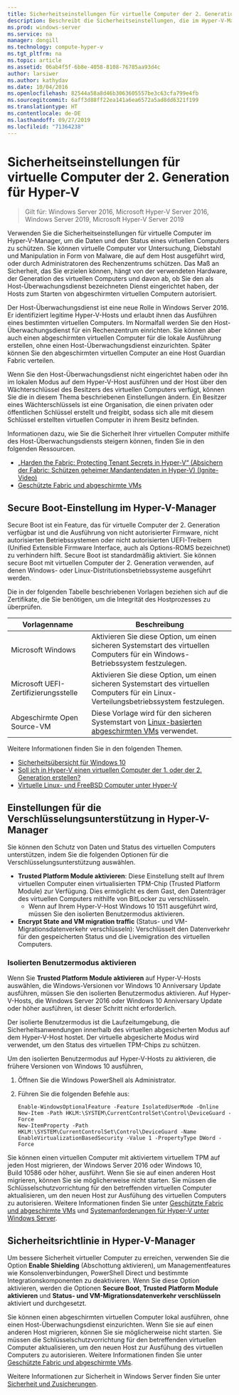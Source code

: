 ```yaml
---
title: Sicherheitseinstellungen für virtuelle Computer der 2. Generation für Hyper-V
description: Beschreibt die Sicherheitseinstellungen, die im Hyper-V-Manager für virtuelle Computer der Generation 2 verfügbar sind
ms.prod: windows-server
ms.service: na
manager: dongill
ms.technology: compute-hyper-v
ms.tgt_pltfrm: na
ms.topic: article
ms.assetid: 06ab4f5f-6b8e-4058-8108-76785aa93d4c
author: larsiwer
ms.author: kathydav
ms.date: 10/04/2016
ms.openlocfilehash: 82544a58a8d46b3063605557be3c63cfa799e4fb
ms.sourcegitcommit: 6aff3d88ff22ea141a6ea6572a5ad8dd6321f199
ms.translationtype: HT
ms.contentlocale: de-DE
ms.lasthandoff: 09/27/2019
ms.locfileid: "71364238"
---
```

# <a name="generation-2-virtual-machine-security-settings-for-hyper-v"></a>Sicherheitseinstellungen für virtuelle Computer der 2. Generation für Hyper-V

>Gilt für: Windows Server 2016, Microsoft Hyper-V Server 2016, Windows Server 2019, Microsoft Hyper-V Server 2019

Verwenden Sie die Sicherheitseinstellungen für virtuelle Computer im Hyper-V-Manager, um die Daten und den Status eines virtuellen Computers zu schützen. Sie können virtuelle Computer vor Untersuchung, Diebstahl und Manipulation in Form von Malware, die auf dem Host ausgeführt wird, oder durch Administratoren des Rechenzentrums schützen. Das Maß an Sicherheit, das Sie erzielen können, hängt von der verwendeten Hardware, der Generation des virtuellen Computers und davon ab, ob Sie den als Host-Überwachungsdienst bezeichneten Dienst eingerichtet haben, der Hosts zum Starten von abgeschirmten virtuellen Computern autorisiert.  

Der Host-Überwachungsdienst ist eine neue Rolle in Windows Server 2016. Er identifiziert legitime Hyper-V-Hosts und erlaubt ihnen das Ausführen eines bestimmten virtuellen Computers. Im Normalfall werden Sie den Host-Überwachungsdienst für ein Rechenzentrum einrichten. Sie können aber auch einen abgeschirmten virtuellen Computer für die lokale Ausführung erstellen, ohne einen Host-Überwachungsdienst einzurichten. Später können Sie den abgeschirmten virtuellen Computer an eine Host Guardian Fabric verteilen.  

Wenn Sie den Host-Überwachungsdienst nicht eingerichtet haben oder ihn im lokalen Modus auf dem Hyper-V-Host ausführen und der Host über den Wächterschlüssel des Besitzers des virtuellen Computers verfügt, können Sie die in diesem Thema beschriebenen Einstellungen ändern.   Ein Besitzer eines Wächterschlüssels ist eine Organisation, die einen privaten oder öffentlichen Schlüssel erstellt und freigibt, sodass sich alle mit diesem Schlüssel erstellten virtuellen Computer in ihrem Besitz befinden.  

Informationen dazu, wie Sie die Sicherheit Ihrer virtuellen Computer mithilfe des Host-Überwachungsdiensts steigern können, finden Sie in den folgenden Ressourcen.  

- [„Harden the Fabric: Protecting Tenant Secrets in Hyper-V“ (Absichern der Fabric: Schützen geheimer Mandantendaten in Hyper-V) (Ignite-Video)](https://go.microsoft.com/fwlink/?LinkId=746379)
- [Geschützte Fabric und abgeschirmte VMs](https://go.microsoft.com/fwlink/?LinkId=746381)

## <a name="secure-boot-setting-in-hyper-v-manager"></a>Secure Boot-Einstellung im Hyper-V-Manager  

Secure Boot ist ein Feature, das für virtuelle Computer der 2. Generation verfügbar ist und die Ausführung von nicht autorisierter Firmware, nicht autorisierten Betriebssystemen oder nicht autorisierten UEFI-Treibern (Unified Extensible Firmware Interface, auch als Options-ROMS bezeichnet) zu verhindern hilft. Secure Boot ist standardmäßig aktiviert. Sie können secure Boot mit virtuellen Computer der 2. Generation verwenden, auf denen Windows- oder Linux-Distritutionsbetriebssysteme ausgeführt werden.  

Die in der folgenden Tabelle beschriebenen Vorlagen beziehen sich auf die Zertifikate, die Sie benötigen, um die Integrität des Hostprozesses zu überprüfen.  

|Vorlagenname|Beschreibung|  
|-----------------|---------------|  
|Microsoft Windows|Aktivieren Sie diese Option, um einen sicheren Systemstart des virtuellen Computers für ein Windows-Betriebssystem festzulegen.|  
|Microsoft UEFI-Zertifizierungsstelle|Aktivieren Sie diese Option, um einen sicheren Systemstart des virtuellen Computers für ein Linux-Verteilungsbetriebssystem festzulegen.|  
|Abgeschirmte Open Source-VM|Diese Vorlage wird für den sicheren Systemstart von [Linux-basierten abgeschirmten VMs](https://docs.microsoft.com/windows-server/security/guarded-fabric-shielded-vm/guarded-fabric-create-a-linux-shielded-vm-template) verwendet.|

Weitere Informationen finden Sie in den folgenden Themen.  

- [Sicherheitsübersicht für Windows 10](https://docs.microsoft.com/windows/security/threat-protection/overview-of-threat-mitigations-in-windows-10)  
- [Soll ich in Hyper-V einen virtuellen Computer der 1. oder der 2. Generation erstellen?](../plan/Should-I-create-a-generation-1-or-2-virtual-machine-in-Hyper-V.md)  
- [Virtuelle Linux- und FreeBSD Computer unter Hyper-V](../Supported-Linux-and-FreeBSD-virtual-machines-for-Hyper-V-on-Windows.md)  

## <a name="encryption-support-settings-in-hyper-v-manager"></a>Einstellungen für die Verschlüsselungsunterstützung in Hyper-V-Manager

Sie können den Schutz von Daten und Status des virtuellen Computers unterstützen, indem Sie die folgenden Optionen für die Verschlüsselungsunterstützung auswählen.  

- **Trusted Platform Module aktivieren**: Diese Einstellung stellt auf Ihrem virtuellen Computer einen virtualisierten TPM-Chip (Trusted Platform Module) zur Verfügung. Dies ermöglicht es dem Gast, den Datenträger des virtuellen Computers mithilfe von BitLocker zu verschlüsseln.
  - Wenn auf Ihrem Hyper-V-Host Windows 10 1511 ausgeführt wird, müssen Sie den isolierten Benutzermodus aktivieren. 
- **Encrypt State and VM migration traffic** (Status- und VM-Migrationsdatenverkehr verschlüsseln): Verschlüsselt den Datenverkehr für den gespeicherten Status und die Livemigration des virtuellen Computers.

### <a name="enable-isolated-user-mode"></a>Isolierten Benutzermodus aktivieren

Wenn Sie **Trusted Platform Module aktivieren** auf Hyper-V-Hosts auswählen, die Windows-Versionen vor Windows 10 Anniversary Update ausführen, müssen Sie den isolierten Benutzermodus aktivieren. Auf Hyper-V-Hosts, die Windows Server 2016 oder Windows 10 Anniversary Update oder höher ausführen, ist dieser Schritt nicht erforderlich.

Der isolierte Benutzermodus ist die Laufzeitumgebung, die Sicherheitsanwendungen innerhalb des virtuellen abgesicherten Modus auf dem Hyper-V-Host hostet. Der virtuelle abgesicherte Modus wird verwendet, um den Status des virtuellen TPM-Chips zu schützen.  

Um den isolierten Benutzermodus auf Hyper-V-Hosts zu aktivieren, die frühere Versionen von Windows 10 ausführen,  

1.  Öffnen Sie die Windows PowerShell als Administrator.  

2.  Führen Sie die folgenden Befehle aus:  

    ```  
    Enable-WindowsOptionalFeature -Feature IsolatedUserMode -Online  
    New-Item -Path HKLM:\SYSTEM\CurrentControlSet\Control\DeviceGuard -Force  
    New-ItemProperty -Path HKLM:\SYSTEM\CurrentControlSet\Control\DeviceGuard -Name EnableVirtualizationBasedSecurity -Value 1 -PropertyType DWord -Force  

    ```  

Sie können einen virtuellen Computer mit aktiviertem virtuellem TPM auf jeden Host migrieren, der Windows Server 2016 oder Windows 10, Build 10586 oder höher, ausführt. Wenn Sie sie auf einen anderen Host migrieren, können Sie sie möglicherweise nicht starten. Sie müssen die Schlüsselschutzvorrichtung für den betreffenden virtuellen Computer aktualisieren, um den neuen Host zur Ausfühung des virtuellen Computers zu autorisieren. Weitere Informationen finden Sie unter [Geschützte Fabric und abgeschirmte VMs](https://go.microsoft.com/fwlink/?LinkId=746381) und [Systemanforderungen für Hyper-V unter Windows Server](../System-requirements-for-Hyper-V-on-Windows.md).  

## <a name="security-policy-in-hyper-v-manager"></a>Sicherheitsrichtlinie in Hyper-V-Manager  
Um bessere Sicherheit virtueller Computer zu erreichen, verwenden Sie die Option **Enable Shielding** (Abschottung aktivieren), um Managementfeatures wie Konsolenverbindungen, PowerShell Direct und bestimmte Integrationskomponenten zu deaktivieren. Wenn Sie diese Option aktivieren, werden die Optionen **Secure Boot**, **Trusted Platform Module aktivieren** und **Status- und VM-Migrationsdatenverkehr verschlüsseln** aktiviert und durchgesetzt.   

Sie können einen abgeschirmten virtuellen Computer lokal ausführen, ohne einen Host-Überwachungsdienst einzurichten. Wenn Sie sie auf einen anderen Host migrieren, können Sie sie möglicherweise nicht starten. Sie müssen die Schlüsselschutzvorrichtung für den betreffenden virtuellen Computer aktualisieren, um den neuen Host zur Ausfühung des virtuellen Computers zu autorisieren. Weitere Informationen finden Sie unter [Geschützte Fabric und abgeschirmte VMs](https://go.microsoft.com/fwlink/?LinkId=746381).  

Weitere Informationen zur Sicherheit in Windows Server finden Sie unter [Sicherheit und Zusicherungen](../../../security/Security-and-Assurance.md).  
